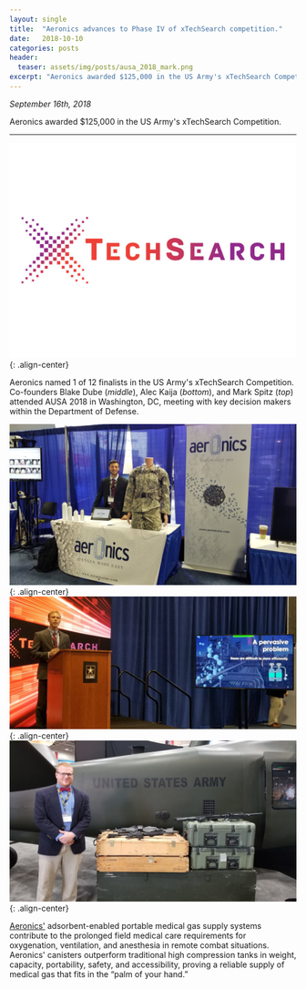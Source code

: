```yaml
---
layout: single
title:  "Aeronics advances to Phase IV of xTechSearch competition."
date:   2018-10-10
categories: posts
header:
  teaser: assets/img/posts/ausa_2018_mark.png
excerpt: "Aeronics awarded $125,000 in the US Army's xTechSearch Competition."
---
```

*September 16th, 2018*

Aeronics awarded $125,000 in the US Army's xTechSearch Competition.

---------
![xTech_logo](/assets/img/posts/xtechsearch.jpg){: .align-center}

Aeronics named 1 of 12 finalists in the US Army's xTechSearch Competition. Co-founders Blake Dube (*middle*), Alec Kaija (*bottom*), and Mark Spitz (*top*) attended AUSA 2018 in Washington, DC, meeting with key decision makers within the Department of Defense.

![AUSA_Mark](/assets/img/posts/ausa_2018_mark.png){: .align-center}
![AUSA_Blake](/assets/img/posts/ausa_2018_blake.png){: .align-center}
![AUSA_Alec](/assets/img/posts/ausa_2018_alec.png){: .align-center}

[Aeronics'](https://www.aeronicsinc.com/) adsorbent-enabled portable medical gas supply systems contribute to the prolonged field medical care requirements for oxygenation, ventilation, and anesthesia in remote combat situations. Aeronics' canisters outperform traditional high compression tanks in weight, capacity, portability, safety, and accessibility, proving a reliable supply of medical gas that fits in the “palm of your hand.”

